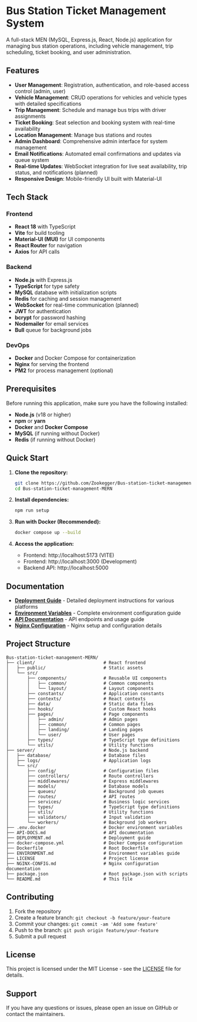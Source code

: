 # Bus Station Ticket Management System

A full-stack MEN (MySQL, Express.js, React, Node.js) application for managing bus station operations, including vehicle management, trip scheduling, ticket booking, and user administration.

## Features

-   **User Management**: Registration, authentication, and role-based access control (admin, user)
-   **Vehicle Management**: CRUD operations for vehicles and vehicle types with detailed specifications
-   **Trip Management**: Schedule and manage bus trips with driver assignments
-   **Ticket Booking**: Seat selection and booking system with real-time availability
-   **Location Management**: Manage bus stations and routes
-   **Admin Dashboard**: Comprehensive admin interface for system management
-   **Email Notifications**: Automated email confirmations and updates via queue system
-   **Real-time Updates**: WebSocket integration for live seat availability, trip status, and notifications (planned)
-   **Responsive Design**: Mobile-friendly UI built with Material-UI

## Tech Stack

### Frontend

-   **React 18** with TypeScript
-   **Vite** for build tooling
-   **Material-UI (MUI)** for UI components
-   **React Router** for navigation
-   **Axios** for API calls

### Backend

-   **Node.js** with Express.js
-   **TypeScript** for type safety
-   **MySQL** database with initialization scripts
-   **Redis** for caching and session management
-   **WebSocket** for real-time communication (planned)
-   **JWT** for authentication
-   **bcrypt** for password hashing
-   **Nodemailer** for email services
-   **Bull** queue for background jobs

### DevOps

-   **Docker** and Docker Compose for containerization
-   **Nginx** for serving the frontend
-   **PM2** for process management (optional)

## Prerequisites

Before running this application, make sure you have the following installed:

-   **Node.js** (v18 or higher)
-   **npm** or **yarn**
-   **Docker** and **Docker Compose**
-   **MySQL** (if running without Docker)
-   **Redis** (if running without Docker)

## Quick Start

1. **Clone the repository:**

    ```bash
    git clone https://github.com/Zookegger/Bus-station-ticket-management-MERN.git
    cd Bus-station-ticket-management-MERN
    ```

2. **Install dependencies:**
    ```bash
    npm run setup
    ```

3. **Run with Docker (Recommended):**
    ```bash
    docker compose up --build
    ```

4. **Access the application:**
    - Frontend: http://localhost:5173 (VITE)
    - Frontend: http://localhost:3000 (Development)
    - Backend API: http://localhost:5000

## Documentation

- **[Deployment Guide](DEPLOYMENT.md)** - Detailed deployment instructions for various platforms
- **[Environment Variables](ENVIRONMENT.md)** - Complete environment configuration guide
- **[API Documentation](API-DOCS.md)** - API endpoints and usage guide
- **[Nginx Configuration](NGINX-CONFIG.md)** - Nginx setup and configuration details

## Project Structure

```
Bus-station-ticket-management-MERN/
├── client/                          # React frontend
│   ├── public/                      # Static assets
│   └── src/
│       ├── components/              # Reusable UI components
│       │   ├── common/              # Common components
│       │   └── layout/              # Layout components
│       ├── constants/               # Application constants
│       ├── contexts/                # React contexts
│       ├── data/                    # Static data files
│       ├── hooks/                   # Custom React hooks
│       ├── pages/                   # Page components
│       │   ├── admin/               # Admin pages
│       │   ├── common/              # Common pages
│       │   ├── landing/             # Landing pages
│       │   └── user/                # User pages
│       ├── types/                   # TypeScript type definitions
│       └── utils/                   # Utility functions
├── server/                          # Node.js backend
│   ├── database/                    # Database files
│   ├── logs/                        # Application logs
│   └── src/
│       ├── config/                  # Configuration files
│       ├── controllers/             # Route controllers
│       ├── middlewares/             # Express middlewares
│       ├── models/                  # Database models
│       ├── queues/                  # Background job queues
│       ├── routes/                  # API routes
│       ├── services/                # Business logic services
│       ├── types/                   # TypeScript type definitions
│       ├── utils/                   # Utility functions
│       ├── validators/              # Input validation
│       └── workers/                 # Background job workers
├── .env.docker                      # Docker environment variables
├── API-DOCS.md                      # API documentation
├── DEPLOYMENT.md                    # Deployment guide
├── docker-compose.yml               # Docker Compose configuration
├── Dockerfile                       # Root Dockerfile
├── ENVIRONMENT.md                   # Environment variables guide
├── LICENSE                          # Project license
├── NGINX-CONFIG.md                  # Nginx configuration documentation
├── package.json                     # Root package.json with scripts
└── README.md                        # This file
```

## Contributing

1. Fork the repository
2. Create a feature branch: `git checkout -b feature/your-feature`
3. Commit your changes: `git commit -am 'Add some feature'`
4. Push to the branch: `git push origin feature/your-feature`
5. Submit a pull request

## License

This project is licensed under the MIT License - see the [LICENSE](LICENSE) file for details.

## Support

If you have any questions or issues, please open an issue on GitHub or contact the maintainers.
